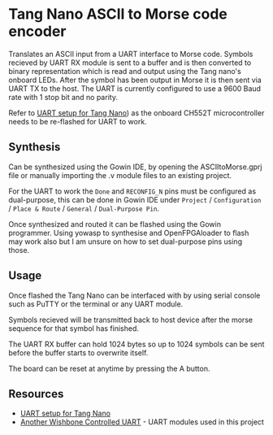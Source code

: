 # Tang Nano ASCII to Morse code encoder

Translates an ASCII input from a UART interface to Morse code. Symbols recieved by UART RX module
is sent to a buffer and is then converted to binary representation which is read and output using 
the Tang nano's onboard LEDs.
After the symbol has been output in Morse it is then sent via UART TX 
to the host. The UART is currently configured to use a 9600 Baud rate with 1 stop bit and no parity.

Refer to [UART setup for Tang Nano](https://github.com/trabucayre/openFPGALoader)) as the onboard 
CH552T microcontroller needs to be re-flashed for UART to work.

## Synthesis

Can be synthesized using the Gowin IDE, by opening the ASCIItoMorse.gprj file or manually importing
the .v module files to an existing project.

For the UART to work the `Done` and `RECONFIG_N` pins must be configured as dual-purpose, this can 
be done in Gowin IDE under `Project` / `Configuration` / `Place & Route` / `General` / `Dual-Purpose Pin`.

Once synthesized and routed it can be flashed using the Gowin programmer.
Using yowasp to synthesise and OpenFPGAloader to flash may work also but I am unsure on how to set 
dual-purpose pins using those.

## Usage

Once flashed the Tang Nano can be interfaced with by using serial console such as PuTTY or the terminal 
or any UART module.

Symbols recieved will be transmitted back to host device after the morse sequence for 
that symbol has finished.

The UART RX buffer can hold 1024 bytes so up to 1024 symbols can be sent before the buffer starts to 
overwrite itself.

The board can be reset at anytime by pressing the A button.


## Resources

- [UART setup for Tang Nano](https://qiita.com/ciniml/items/05ac7fd2515ceed3f88d)
- [Another Wishbone Controlled UART](https://github.com/ZipCPU/wbuart32) - UART modules used in this project
